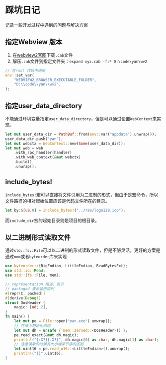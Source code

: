 # 踩坑日记  
记录一些开发过程中遇到的问题与解决方案  

##  指定Webview 版本  
1. 在[webview2官网](https://developer.microsoft.com/en-us/microsoft-edge/webview2/#download-section)下载`.cab`文件  
2. 解压`.cab`文件到指定文件夹：`expand xyz.cab -f:* D:\code\yan\wv2`  
```rust
// 在rust 代码中调用
env::set_var(
    "WEBVIEW2_BROWSER_EXECUTABLE_FOLDER",
    "D:\\code\\yan\\wv2",
);
```

## 指定user_data_directory
不能通过环境变量指定`user_data_directory`，但是可以通过设置`WebContext`来实现。  
```rust
let mut user_data_dir = PathBuf::from(env::var("appdata").unwrap());
user_data_dir.push("yan");
let mut webctx = WebContext::new(Some(user_data_dir));
let mut web = web
    .with_rpc_handler(handler)
    .with_web_context(&mut webctx)
    .build()
    .unwrap();
```

## include_bytes!
`include_bytes!`宏可以直接将文件引用为二进制的形式，但由于是宏命令，所以文件路径的相对起始位置应该是代码文件所在的目录。  
```rust
let by:&[u8,0] = include_bytes!("../res/logo128.ico");
```
而`include_dir`宏的起始目录则是项目的根目录。

## 以二进制形式读取文件  
通过`std::fs::File`可以以二进制的形式读取文件，但是不够灵活，更好的方案是通过`nom`或者`byteorder`库来实现  
```rust
use byteorder::{BigEndian, LittleEndian, ReadBytesExt};
use std::io::Read;
use std::{fs::File, mem};

// representation 描述、表示
// packaged 表示紧密排列
#[repr(C, packed)]
#[derive(Debug)]
struct DosHeader {
    magic: [u8; 2],
}
fn main() {
    let mut pe = File::open("yan.exe").unwrap();
    // 在堆上初始化结构
    let mut dh = unsafe { mem::zeroed::<DosHeader>() };
    pe.read_exact(&mut dh.magic);    
    println!("{:X?}{:X?}", dh.magic[0] as char, dh.magic[1] as char);
    // 注意读取的时候有大小端字节序的区别
    let uint16 = pe.read_u16::<LittleEndian>().unwrap();
    println!("{}",uint16);
}
```
